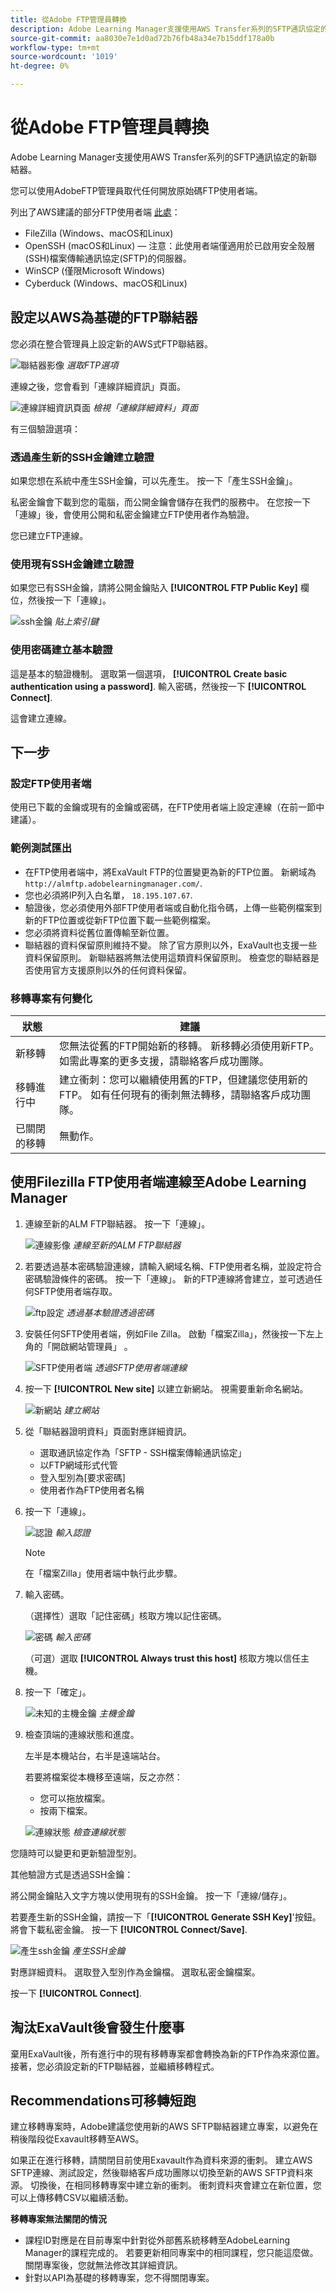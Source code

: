 ```yaml
---
title: 從Adobe FTP管理員轉換
description: Adobe Learning Manager支援使用AWS Transfer系列的SFTP通訊協定的新聯結器。 您可以使用AdobeFTP管理員取代任何開放原始碼FTP使用者端。
source-git-commit: aa8030e7e1d0ad72b76fb48a34e7b15ddf178a0b
workflow-type: tm+mt
source-wordcount: '1019'
ht-degree: 0%

---
```



# 從Adobe FTP管理員轉換

Adobe Learning Manager支援使用AWS Transfer系列的SFTP通訊協定的新聯結器。

您可以使用AdobeFTP管理員取代任何開放原始碼FTP使用者端。

列出了AWS建議的部分FTP使用者端 [此處](https://docs.aws.amazon.com/transfer/latest/userguide/transfer-file.html)：

* FileZilla (Windows、macOS和Linux)
* OpenSSH (macOS和Linux) — 注意：此使用者端僅適用於已啟用安全殼層(SSH)檔案傳輸通訊協定(SFTP)的伺服器。
* WinSCP (僅限Microsoft Windows)
* Cyberduck (Windows、macOS和Linux)

## 設定以AWS為基礎的FTP聯結器

您必須在整合管理員上設定新的AWS式FTP聯結器。

![聯結器影像](assets/alm-ftp.png)
*選取FTP選項*

連線之後，您會看到「連線詳細資訊」頁面。

![連線詳細資訊頁面](assets/connection-name.png)
*檢視「連線詳細資料」頁面*

有三個驗證選項：

### 透過產生新的SSH金鑰建立驗證

如果您想在系統中產生SSH金鑰，可以先產生。 按一下「產生SSH金鑰」。

私密金鑰會下載到您的電腦，而公開金鑰會儲存在我們的服務中。 在您按一下「連線」後，會使用公開和私密金鑰建立FTP使用者作為驗證。

您已建立FTP連線。

### 使用現有SSH金鑰建立驗證

如果您已有SSH金鑰，請將公開金鑰貼入 **[!UICONTROL FTP Public Key]** 欄位，然後按一下「連線」。

![ssh金鑰](assets/ssh-keys.png)
*貼上索引鍵*

### 使用密碼建立基本驗證

這是基本的驗證機制。 選取第一個選項， **[!UICONTROL Create basic authentication using a password]**. 輸入密碼，然後按一下 **[!UICONTROL Connect]**.

這會建立連線。

## 下一步

### 設定FTP使用者端

使用已下載的金鑰或現有的金鑰或密碼，在FTP使用者端上設定連線（在前一節中建議）。

### 範例測試匯出

* 在FTP使用者端中，將ExaVault FTP的位置變更為新的FTP位置。 新網域為 `http://almftp.adobelearningmanager.com/`.
* 您也必須將IP列入白名單， `18.195.107.67`.
* 驗證後，您必須使用外部FTP使用者端或自動化指令碼，上傳一些範例檔案到新的FTP位置或從新FTP位置下載一些範例檔案。
* 您必須將資料從舊位置傳輸至新位置。
* 聯結器的資料保留原則維持不變。 除了官方原則以外，ExaVault也支援一些資料保留原則。 新聯結器將無法使用這類資料保留原則。 檢查您的聯結器是否使用官方支援原則以外的任何資料保留。

### 移轉專案有何變化

| 狀態 | 建議 |
|---|---|
| 新移轉 | 您無法從舊的FTP開始新的移轉。 新移轉必須使用新FTP。 如需此專案的更多支援，請聯絡客戶成功團隊。 |
| 移轉進行中 | 建立衝刺：您可以繼續使用舊的FTP，但建議您使用新的FTP。 如有任何現有的衝刺無法轉移，請聯絡客戶成功團隊。 |
| 已關閉的移轉 | 無動作。 |

## 使用Filezilla FTP使用者端連線至Adobe Learning Manager

1. 連線至新的ALM FTP聯結器。 按一下「連線」。

   ![連線影像](assets/connect-client.png)
   *連線至新的ALM FTP聯結器*

1. 若要透過基本密碼驗證連線，請輸入網域名稱、FTP使用者名稱，並設定符合密碼驗證條件的密碼。 按一下「連線」。 新的FTP連線將會建立，並可透過任何SFTP使用者端存取。

   ![ftp設定](assets/connect-settings.png)
   *透過基本驗證透過密碼*

1. 安裝任何SFTP使用者端，例如File Zilla。 啟動「檔案Zilla」，然後按一下左上角的「開啟網站管理員」 。

   ![SFTP使用者端](assets/sftp-client-install.png)
   *透過SFTP使用者端連線*

1. 按一下 **[!UICONTROL New site]** 以建立新網站。 視需要重新命名網站。

   ![新網站](assets/new-site.png)
   *建立網站*

1. 從「聯結器證明資料」頁面對應詳細資訊。

   * 選取通訊協定作為「SFTP - SSH檔案傳輸通訊協定」
   * 以FTP網域形式代管
   * 登入型別為[要求密碼]
   * 使用者作為FTP使用者名稱

1. 按一下「連線」。

   ![認證](assets/connector-credentials.png)
   *輸入認證*

   >[!NOTE]
   >
   >在「檔案Zilla」使用者端中執行此步驟。

1. 輸入密碼。

   （選擇性）選取「記住密碼」核取方塊以記住密碼。

   ![密碼](assets/password.png)
   *輸入密碼*

   （可選）選取 **[!UICONTROL Always trust this host]** 核取方塊以信任主機。

1. 按一下「確定」。

   ![未知的主機金鑰](assets/unknown-host-key.png)
   *主機金鑰*

1. 檢查頂端的連線狀態和進度。

   左半是本機站台，右半是遠端站台。

   若要將檔案從本機移至遠端，反之亦然：

   * 您可以拖放檔案。
   * 按兩下檔案。

   ![連線狀態](assets/connection-status-progress.png)
   *檢查連線狀態*

您隨時可以變更和更新驗證型別。

其他驗證方式是透過SSH金鑰：

將公開金鑰貼入文字方塊以使用現有的SSH金鑰。 按一下「連線/儲存」。

若要產生新的SSH金鑰，請按一下「**[!UICONTROL Generate SSH Key]**&#39;按鈕。 將會下載私密金鑰。 按一下 **[!UICONTROL Connect/Save]**.

![產生ssh金鑰](assets/ssh-key.png)
*產生SSH金鑰*

對應詳細資料。 選取登入型別作為金鑰檔。 選取私密金鑰檔案。

按一下 **[!UICONTROL Connect]**.

## 淘汰ExaVault後會發生什麼事

棄用ExaVault後，所有進行中的現有移轉專案都會轉換為新的FTP作為來源位置。 接著，您必須設定新的FTP聯結器，並繼續移轉程式。

## Recommendations可移轉短跑

建立移轉專案時，Adobe建議您使用新的AWS SFTP聯結器建立專案，以避免在稍後階段從Exavault移轉至AWS。

如果正在進行移轉，請關閉目前使用Exavault作為資料來源的衝刺。 建立AWS SFTP連線、測試設定，然後聯絡客戶成功團隊以切換至新的AWS SFTP資料來源。 切換後，在相同移轉專案中建立新的衝刺。 衝刺資料夾會建立在新位置，您可以上傳移轉CSV以繼續活動。

**移轉專案無法關閉的情況**

* 課程ID對應是在目前專案中針對從外部舊系統移轉至AdobeLearning Manager的課程完成的。 若要更新相同專案中的相同課程，您只能這麼做。 關閉專案後，您就無法修改其詳細資訊。
* 針對以API為基礎的移轉專案，您不得關閉專案。
